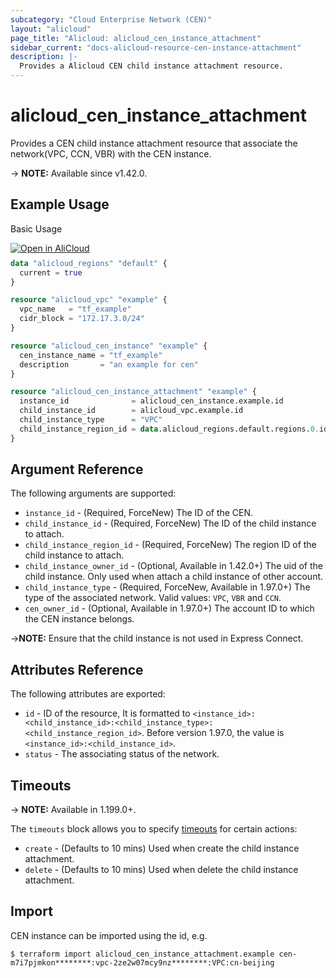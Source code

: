 ```yaml
---
subcategory: "Cloud Enterprise Network (CEN)"
layout: "alicloud"
page_title: "Alicloud: alicloud_cen_instance_attachment"
sidebar_current: "docs-alicloud-resource-cen-instance-attachment"
description: |-
  Provides a Alicloud CEN child instance attachment resource.
---
```


# alicloud_cen_instance_attachment

Provides a CEN child instance attachment resource that associate the network(VPC, CCN, VBR) with the CEN instance.

-> **NOTE:** Available since v1.42.0.

## Example Usage

Basic Usage

<div style="display: block;margin-bottom: 40px;"><div class="oics-button" style="float: right;position: absolute;margin-bottom: 10px;">
  <a href="https://api.aliyun.com/terraform?resource=alicloud_cen_instance_attachment&exampleId=15793616-df4e-06df-591f-82ab8c62d69ed2f00bf2&activeTab=example&spm=docs.r.cen_instance_attachment.0.15793616df&intl_lang=EN_US" target="_blank">
    <img alt="Open in AliCloud" src="https://img.alicdn.com/imgextra/i1/O1CN01hjjqXv1uYUlY56FyX_!!6000000006049-55-tps-254-36.svg" style="max-height: 44px; max-width: 100%;">
  </a>
</div></div>

```terraform
data "alicloud_regions" "default" {
  current = true
}

resource "alicloud_vpc" "example" {
  vpc_name   = "tf_example"
  cidr_block = "172.17.3.0/24"
}

resource "alicloud_cen_instance" "example" {
  cen_instance_name = "tf_example"
  description       = "an example for cen"
}

resource "alicloud_cen_instance_attachment" "example" {
  instance_id              = alicloud_cen_instance.example.id
  child_instance_id        = alicloud_vpc.example.id
  child_instance_type      = "VPC"
  child_instance_region_id = data.alicloud_regions.default.regions.0.id
}
```
## Argument Reference

The following arguments are supported:

* `instance_id` - (Required, ForceNew) The ID of the CEN.
* `child_instance_id` - (Required, ForceNew) The ID of the child instance to attach.
* `child_instance_region_id` - (Required, ForceNew) The region ID of the child instance to attach.
* `child_instance_owner_id` - (Optional, Available in 1.42.0+) The uid of the child instance. Only used when attach a child instance of other account.
* `child_instance_type` - (Required, ForceNew, Available in 1.97.0+) The type of the associated network. Valid values: `VPC`, `VBR` and `CCN`.
* `cen_owner_id` - (Optional, Available in 1.97.0+) The account ID to which the CEN instance belongs.

->**NOTE:** Ensure that the child instance is not used in Express Connect.

## Attributes Reference

The following attributes are exported:

* `id` - ID of the resource, It is formatted to `<instance_id>:<child_instance_id>:<child_instance_type>:<child_instance_region_id>`. Before version 1.97.0, the value is `<instance_id>:<child_instance_id>`.
* `status` - The associating status of the network.

## Timeouts

-> **NOTE:** Available in 1.199.0+.

The `timeouts` block allows you to specify [timeouts](https://www.terraform.io/docs/configuration-0-11/resources.html#timeouts) for certain actions:

* `create` - (Defaults to 10 mins) Used when create the child instance attachment.
* `delete` - (Defaults to 10 mins) Used when delete the child instance attachment.

## Import

CEN instance can be imported using the id, e.g.

```shell
$ terraform import alicloud_cen_instance_attachment.example cen-m7i7pjmkon********:vpc-2ze2w07mcy9nz********:VPC:cn-beijing
```
